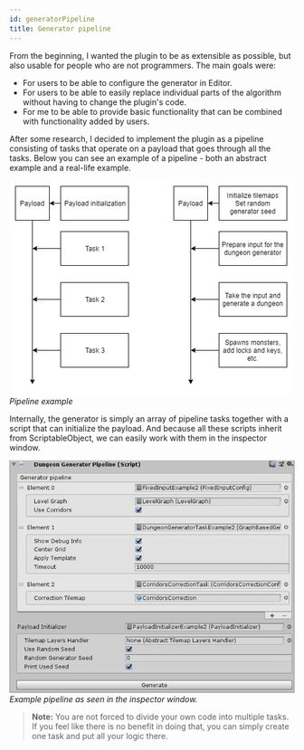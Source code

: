 ```yaml
---
id: generatorPipeline
title: Generator pipeline
---
```


From the beginning, I wanted the plugin to be as extensible as possible, but also usable for people who are not programmers. The main goals were:

- For users to be able to configure the generator in Editor.
- For users to be able to easily replace individual parts of the algorithm without having to change the plugin's code.
- For me to be able to provide basic functionality that can be combined with functionality added by users.

After some research, I decided to implement the plugin as a pipeline consisting of tasks that operate on a payload that goes through all the tasks. Below you can see an example of a pipeline - both an abstract example and a real-life example.

![](assets/pipeline_diagram.png)
*Pipeline example*

Internally, the generator is simply an array of pipeline tasks together with a script that can initialize the payload. And because all these scripts inherit from ScriptableObject, we can easily work with them in the inspector window.

![](assets/pipeline_inspector.png)
*Example pipeline as seen in the inspector window.*

> **Note:** You are not forced to divide your own code into multiple tasks. If you feel like there is no benefit in doing that, you can simply create one task and put all your logic there.